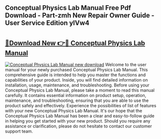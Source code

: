 ## Conceptual Physics Lab Manual Free Pdf Download - Part-zmh New Repair Owner Guide - User Service Edition yIVw4

# <h2><a href="http://bc11672.oget.top/?id=Conceptual+Physics+Lab+Manual">🔗Download New 👉🔴 Conceptual Physics Lab Manual</a></h2>

[![Conceptual Physics Lab Manual new download](https://i.imgur.com/5g1atiW.png)](http://bc11672.oget.top/?id=Conceptual+Physics+Lab+Manual)
Welcome to the user manual for your newly purchased Conceptual Physics Lab Manual. This comprehensive guide is intended to help you master the functions and capabilities of your product. Inside, you will find detailed information on installation, usage, maintenance, and troubleshooting. Before using your Conceptual Physics Lab Manual, please take a moment to read this manual carefully. It contains essential information on product setup, operation, maintenance, and troubleshooting, ensuring that you are able to use the product safely and effectively. Experience the possibilities of list of features with your new Conceptual Physics Lab Manual. It's our hope that the Conceptual Physics Lab Manual has been a clear and easy-to-follow guide in helping you get started with your new product. Should you require any assistance or clarification, please do not hesitate to contact our customer support team.

